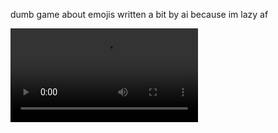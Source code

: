 dumb game about emojis written a bit by ai because im lazy af


<video src="https://cdn.discordapp.com/attachments/953577555284344872/1091671974369038336/a-2023-04-01_12.34.01.mp4" controls="controls">
</video>